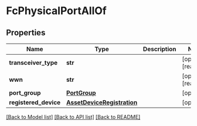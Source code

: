 # FcPhysicalPortAllOf

## Properties
Name | Type | Description | Notes
------------ | ------------- | ------------- | -------------
**transceiver_type** | **str** |  | [optional] [readonly] 
**wwn** | **str** |  | [optional] [readonly] 
**port_group** | [**PortGroup**](.md) |  | [optional] 
**registered_device** | [**AssetDeviceRegistration**](.md) |  | [optional] 

[[Back to Model list]](../README.md#documentation-for-models) [[Back to API list]](../README.md#documentation-for-api-endpoints) [[Back to README]](../README.md)


